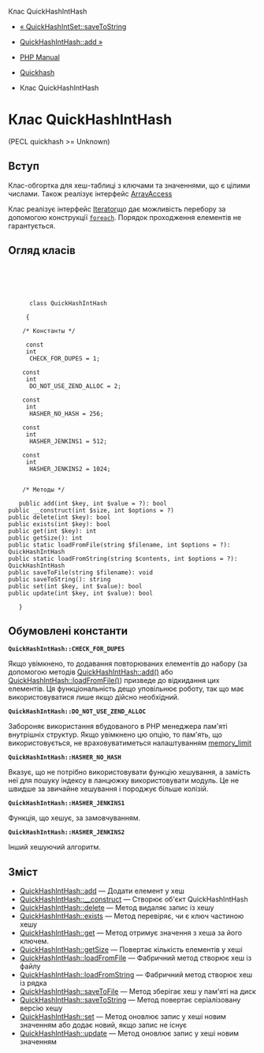 Клас QuickHashIntHash

-   [« QuickHashIntSet::saveToString](quickhashintset.savetostring.html)
    
-   [QuickHashIntHash::add »](quickhashinthash.add.html)
    
-   [PHP Manual](index.html)
    
-   [Quickhash](book.quickhash.html)
    
-   Клас QuickHashIntHash
    

# Клас QuickHashIntHash

(PECL quickhash >= Unknown)

## Вступ

Клас-обгортка для хеш-таблиці з ключами та значеннями, що є цілими числами. Також реалізує інтерфейс [ArrayAccess](class.arrayaccess.html)

Клас реалізує інтерфейс [Iterator](class.iterator.html)що дає можливість перебору за допомогою конструкції [`foreach`](control-structures.foreach.html). Порядок проходження елементів не гарантується.

## Огляд класів

```classsynopsis


    
    
     
      class QuickHashIntHash
     
     {
    
    /* Константы */
    
     const
     int
      CHECK_FOR_DUPES = 1;

    const
     int
      DO_NOT_USE_ZEND_ALLOC = 2;

    const
     int
      HASHER_NO_HASH = 256;

    const
     int
      HASHER_JENKINS1 = 512;

    const
     int
      HASHER_JENKINS2 = 1024;


    /* Методы */
    
   public add(int $key, int $value = ?): bool
public __construct(int $size, int $options = ?)
public delete(int $key): bool
public exists(int $key): bool
public get(int $key): int
public getSize(): int
public static loadFromFile(string $filename, int $options = ?): QuickHashIntHash
public static loadFromString(string $contents, int $options = ?): QuickHashIntHash
public saveToFile(string $filename): void
public saveToString(): string
public set(int $key, int $value): bool
public update(int $key, int $value): bool

   }
```

## Обумовлені константи

**`QuickHashIntHash::CHECK_FOR_DUPES`**

Якщо увімкнено, то додавання повторюваних елементів до набору (за допомогою методів [QuickHashIntHash::add()](quickhashinthash.add.html) або [QuickHashIntHash::loadFromFile()](quickhashinthash.loadfromfile.html)) призведе до відкидання цих елементів. Ця функціональність дещо уповільнює роботу, так що має використовуватися лише якщо дійсно необхідний.

**`QuickHashIntHash::DO_NOT_USE_ZEND_ALLOC`**

Забороняє використання вбудованого в PHP менеджера пам'яті внутрішніх структур. Якщо увімкнено цю опцію, то пам'ять, що використовується, не враховуватиметься налаштуванням [memory\_limit](ini.core.html#ini.memory-limit)

**`QuickHashIntHash::HASHER_NO_HASH`**

Вказує, що не потрібно використовувати функцію хешування, а замість неї для пошуку індексу в ланцюжку використовувати модуль. Це не швидше за звичайне хешування і породжує більше колізій.

**`QuickHashIntHash::HASHER_JENKINS1`**

Функція, що хешує, за замовчуванням.

**`QuickHashIntHash::HASHER_JENKINS2`**

Інший хешуючий алгоритм.

## Зміст

-   [QuickHashIntHash::add](quickhashinthash.add.html) — Додати елемент у хеш
-   [QuickHashIntHash::\_\_construct](quickhashinthash.construct.html) — Створює об'єкт QuickHashIntHash
-   [QuickHashIntHash::delete](quickhashinthash.delete.html) — Метод видаляє запис із хешу
-   [QuickHashIntHash::exists](quickhashinthash.exists.html) — Метод перевіряє, чи є ключ частиною хешу
-   [QuickHashIntHash::get](quickhashinthash.get.html) — Метод отримує значення з хеша за його ключем.
-   [QuickHashIntHash::getSize](quickhashinthash.getsize.html) — Повертає кількість елементів у хеші
-   [QuickHashIntHash::loadFromFile](quickhashinthash.loadfromfile.html) — Фабричний метод створює хеш із файлу
-   [QuickHashIntHash::loadFromString](quickhashinthash.loadfromstring.html) — Фабричний метод створює хеш із рядка
-   [QuickHashIntHash::saveToFile](quickhashinthash.savetofile.html) — Метод зберігає хеш у пам'яті на диск
-   [QuickHashIntHash::saveToString](quickhashinthash.savetostring.html) — Метод повертає серіалізовану версію хешу
-   [QuickHashIntHash::set](quickhashinthash.set.html) — Метод оновлює запис у хеші новим значенням або додає новий, якщо запис не існує
-   [QuickHashIntHash::update](quickhashinthash.update.html) — Метод оновлює запис у хеші новим значенням